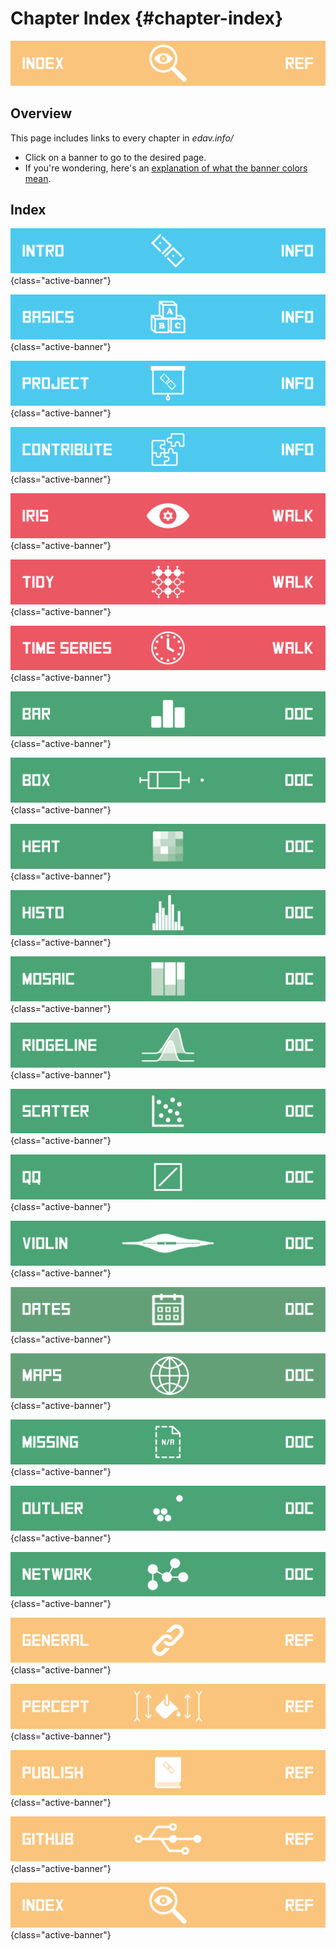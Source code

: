 # Chapter Index {#chapter-index}

![](images/banners/banner_chapter_index.png)

<!-- toc -->
## Overview
This page includes links to every chapter in *edav.info/*

- Click on a banner to go to the desired page.
- If you're wondering, here's an [explanation of what the banner colors mean](index.html#how-this-book-is-structured).

## Index
<!-- [![Header](images/banners/banner_TITLE.png)](TITLE.html){class="active-banner"} -->

<!-- Blue Pages -->

[![Introduction](images/banners/banner_intro.png)](intro.html){class="active-banner"}

[![R Basics](images/banners/banner_basics.png)](basics.html){class="active-banner"}

[![Final Project Notes](images/banners/banner_presentation.png)](project.html){class="active-banner"}

[![Contribute to this resource](images/banners/banner_contribute.png)](contribute.html){class="active-banner"}

<!-- Red Pages -->

[![Walkthrough: Iris Scatterplot](images/banners/banner_iris.png)](iris.html){class="active-banner"}

[![Walkthrough: Tidy Data & dplyr](images/banners/banner_tidy_data_dplyr.png)](tidy.html){class="active-banner"}

[![Time Series with Missing Data](images/banners/banner_missing_time_series.png)](missingTS.html){class="active-banner"}

<!-- Green Pages -->

[![Chart: Bar Graph](images/banners/banner_bargraph.png)](bar.html){class="active-banner"}

[![Chart: Boxplot](images/banners/banner_boxplot.png)](box.html){class="active-banner"}

[![Chart: Heatmap](images/banners/banner_heatmap.png)](heatmap.html){class="active-banner"}

[![Chart: Histogram](images/banners/banner_histogram.png)](histo.html){class="active-banner"}

[![Chart: Mosaic](images/banners/banner_mosaic.png)](mosaic.html){class="active-banner"}

[![Chart: Ridgeline Plots](images/banners/banner_ridgeline.png)](ridgeline.html){class="active-banner"}

[![Chart: Scatterplot](images/banners/banner_scatterplot.png)](scatter.html){class="active-banner"}

[![Chart: QQ-Plot](images/banners/banner_qqplot.png)](qqplot.html){class="active-banner"}

[![Chart: Violin Plot](images/banners/banner_violin.png)](violin.html){class="active-banner"}

[![Dates in R](images/banners/banner_dates.png)](dates.html){class="active-banner"}

[![Spatial Data](images/banners/banner_maps.png)](maps.html){class="active-banner"}

[![Missing Data](images/banners/banner_missing.png)](missing.html){class="active-banner"}

[![Outliers](images/banners/banner_outliers.png)](outliers.html){class="active-banner"}

[![Networks](images/banners/banner_network.png)](network.html){class="active-banner"}

<!-- Yellow Pages -->

[![General Resources](images/banners/banner_resources.png)](general.html){class="active-banner"}

[![Perception/Color Resources](images/banners/banner_percept.png)](percept.html){class="active-banner"}

[![Publishing with R](images/banners/banner_publish.png)](publish.html){class="active-banner"}

[![GitHub Resources](images/banners/banner_github.png)](github.html){class="active-banner"}

[![Chapter Index](images/banners/banner_chapter_index.png)](chapter-index.html){class="active-banner"}
